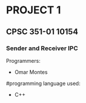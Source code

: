 # PROJECT 1
## CPSC 351-01 10154
### Sender and Receiver IPC


Programmers: 
- Omar Montes


#programming language used:
  - C++
